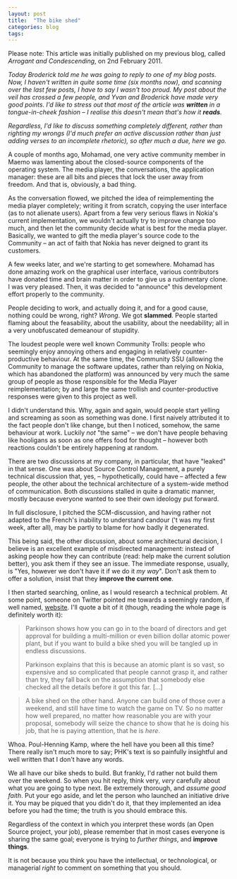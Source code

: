 ```yaml
---
layout: post
title:  "The bike shed"
categories: blog
tags:
---
```

Please note: This article was initially published on my previous blog, called
*Arrogant and Condescending*, on 2nd February 2011.

*Today Broderick told me he was going to reply to one of my blog posts. Now, I
haven't written in quite some time (six months now), and scanning over the last
few posts, I have to say I wasn't too proud. My post about the veil has crossed
a few people, and Yvan and Broderick have made very good points. I'd like to
stress out that most of the article was __written__ in a tongue-in-cheek fashion
– I realise this doesn't mean that's how it __reads__.*

*Regardless, I'd like to discuss something completely different, rather than
righting my wrongs (I'd much prefer an active discussion rather than just adding
verses to an incomplete rhetoric), so after much a due, here we go.*

A couple of months ago, Mohamad, one very active community member in Maemo was
lamenting about the closed-source components of the operating system. The media
player, the conversations, the application manager: these are all bits and
pieces that lock the user away from freedom. And  that is, obviously, a bad thing.

As the conversation flowed, we pitched the idea of reimplementing the media player
completely; writing it from scratch, copying the user interface (as to not
alienate users). Apart from a few very serious flaws in Nokia's current
implementation, we wouldn't actually try to improve change too much, and then let
the community decide what is best for the media player. Basically, we wanted to 
gift the media player's source code to the Community – an act of faith that Nokia
has never deigned to grant its customers.

A few weeks later, and we're starting to get somewhere. Mohamad has done amazing
work on the graphical user interface, various contributors have donated time and
brain matter in order to give us a rudimentary clone. I was very pleased. Then,
it was decided to "announce" this development effort properly to the community.

People deciding to work, and actually doing it, and for a good cause, nothing
could be wrong, right? _Wrong_. We got __slammed__. People started flaming about the
feasability, about the usability, about the needability; all in a very
unobfuscated demeanour of stupidity.

The loudest people were well known Community Trolls: people who seemingly enjoy
annoying others and engaging in relatively counter-productive behaviour. At the
same time, the Community SSU (allowing the Community to manage the software
updates, rather than relying on Nokia, which has abandoned the platform) was
announced by very much the same group of people as those responsible for the
Media Player reimplementation; by and large the same trollish and
counter-productive responses were given to this project as well.

I didn't understand this. Why, again and again, would people start yelling and
screaming as soon as something was done. I first naively attributed it to the
fact people don't like change, but then I noticed, somehow, the same behaviour
at work. Luckily _not_ "the same" – we don't have people behaving like hooligans
as soon as one offers food for thought – however both reactions couldn't be 
entirely happening at random.

There are two discussions at my company, in particular, that have "leaked" in
that sense. One was about Source Control Management, a purely technical
discussion that, yes, – hypothetically, could have – affected a few people,
the other about the technical architecture of a system-wide method of 
communication. Both discussions stalled in quite a dramatic manner, mostly 
because everyone wanted to see their own ideology put forward.

In full disclosure, I pitched the SCM-discussion, and having rather not adapted
to the French's inability to understand candour ('t was my first week, after
all), may be partly to blame for how badly it degenerated.

This being said, the other discussion, about some architectural decision, I
believe is an excellent example of misdirected management: instead of asking
people how they can contribute (read: help make the current solution better),
you ask them if they see an issue. The immediate response, usually, is "Yes,
however we don't have it if we do it _my way_". Don't ask them to offer a solution,
insist that they __improve the current one__.

I then started searching, online, as I would research a technical problem. At
some point, someone on Twitter pointed me towards a seemingly random, if well
named, [website][1]. I'll quote a bit of it (though, reading the whole page is
definitely worth it):

> Parkinson shows how you can go in to the board of directors and get approval for
> building a multi-million or even billion dollar atomic power plant, but if you
> want to build a bike shed you will be tangled up in endless discussions. 
> 
> Parkinson explains that this is because an atomic plant is so vast, so expensive
> and so complicated that people cannot grasp it, and rather than try, they fall
> back on the assumption that somebody else checked all the details before it got
> this far. [...]

> A bike shed on the other hand. Anyone can build one of those over a weekend, and
> still have time to watch the game on TV. So no matter how well prepared, no
> matter how reasonable you are with your proposal, somebody will seize the chance
> to show that he is doing his job, that he is paying attention, that he is *here*.

Whoa. Poul-Henning Kamp, where the hell have you been all this time? There really
isn't much more to say; PHK's text is so painfully insightful and well written
that I don't have any words.

We all have our bike sheds to build. But frankly, I'd rather not build them over
the weekend. So when you hit reply, think very, _very_ carefully about what you are
going to type next. Be extremely thorough, and _assume good faith_. Put your ego
aside, and let the person who launched an initiative drive it. You may be piqued
that you didn't do it, that they implemented an idea before you had the time; the
truth is you should embrace this.

Regardless of the context in which you interpret these words (an Open Source
project, your job), please remember that in most cases everyone is sharing the
same goal; everyone is trying to _further things_, and __improve things__.

It is not because you think you have the intellectual, or technological, or
managerial _right_ to comment on something that you should.

[1]: http://bikeshed.org/
